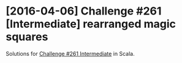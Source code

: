 # [2016-04-06] Challenge #261 [Intermediate] rearranged magic squares

Solutions for [Challenge #261 Intermediate](https://www.reddit.com/r/dailyprogrammer/comments/4dmm44/20160406_challenge_261_intermediate_rearranged/) in Scala.
